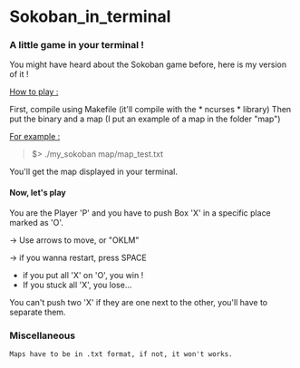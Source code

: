 # Sokoban_in_terminal

### A little game in your terminal !

You might have heard about the Sokoban game before, here is my version of it !

<ins> How to play :

  First, compile using Makefile (it'll compile with the * ncurses * library)
  Then put the binary and a map (I put an example of a map in the folder "map")
  
<ins> For example :
  > $> ./my_sokoban map/map_test.txt
  
  You'll get the map displayed in your terminal.
  
  #### Now, let's play
  
  You are the Player 'P' and you have to push Box 'X' in a specific place marked as 'O'.
  
  -> Use arrows to move, or "OKLM"

  -> if you wanna restart, press SPACE
  
  - if you put all 'X' on 'O', you win !
  - If you stuck all 'X', you lose...
  
  You can't push two 'X' if they are one next to the other, you'll have to separate them.
  
  ### Miscellaneous
    Maps have to be in .txt format, if not, it won't works.
   
